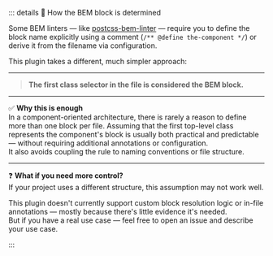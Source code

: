 ::: details 🧱 How the BEM block is determined

Some BEM linters — like [postcss-bem-linter](https://github.com/postcss/postcss-bem-linter) —
require you to define the block name explicitly using a comment (`/** @define the-component */`)
or derive it from the filename via configuration.

This plugin takes a different, much simpler approach:

---

> **The first class selector in the file is considered the BEM block.**

---

✅ **Why this is enough** \
In a component-oriented architecture, there is rarely a reason to define more than one block per file.
Assuming that the first top-level class represents the component's block is usually both practical and predictable —
without requiring additional annotations or configuration. \
It also avoids coupling the rule to naming conventions or file structure.

---

❓ **What if you need more control?** \
If your project uses a different structure, this assumption may not work well.

This plugin doesn't currently support custom block resolution logic or in-file annotations —
mostly because there's little evidence it's needed. \
But if you have a real use case — feel free to open an issue and describe your use case.

:::

